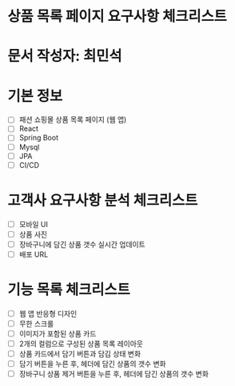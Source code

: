 # 상품 목록 페이지 요구사항 체크리스트

# 문서 작성자: 최민석

# 기본 정보

- [ ] 패션 쇼핑몰 상품 목록 페이지 (웹 앱)
- [ ] React
- [ ] Spring Boot
- [ ] Mysql
- [ ] JPA
- [ ] CI/CD

# 고객사 요구사항 분석 체크리스트

- [ ] 모바일 UI
- [ ] 상품 사진
- [ ] 장바구니에 담긴 상품 갯수 실시간 업데이트
- [ ] 배포 URL

# 기능 목록 체크리스트

- [ ] 웹 앱 반응형 디자인
- [ ] 무한 스크롤
- [ ] 이미지가 포함된 상품 카드
- [ ] 2개의 컬럼으로 구성된 상품 목록 레이아웃
- [ ] 상품 카드에서 담기 버튼과 담김 상태 변화
- [ ] 담기 버튼을 누른 후, 헤더에 담긴 상품의 갯수 변화
- [ ] 장바구니 상품 제거 버튼을 누른 후, 헤더에 담긴 상품의 갯수 변화

